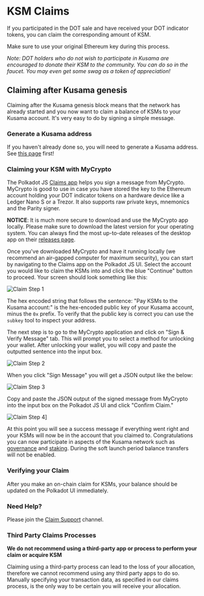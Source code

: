 # KSM Claims

If you participated in the DOT sale and have received your DOT indicator tokens, you can claim the corresponding amount of KSM. 

Make sure to use your original Ethereum key during this process.

*Note: DOT holders who do not wish to participate in Kusama are encouraged to donate their KSM to the community. You can do so in the faucet. You may even get some swag as a token of appreciation!*

## Claiming after Kusama genesis

Claiming after the Kusama genesis block means that the network has already started and you now want to claim a balance of KSMs to your Kusama account. It's very easy to do by signing a simple message.

### Generate a Kusama address

If you haven't already done so, you will need to generate a Kusama address. See [this page](./claims.md) first!

### Claiming your KSM with MyCrypto

The Polkadot JS [Claims app](https://polkadot.js.org/apps/#/claims) helps you sign a message from MyCrypto. MyCrypto is good to use in case you have stored the key to the Ethereum account holding your DOT indicator tokens on a hardware device like a Ledger Nano S or a Trezor. It also supports raw private keys, mnemonics and the Parity signer. 

**NOTICE**: It is much more secure to download and use the MyCrypto app locally. Please make sure to download the latest version for your operating system. You can always find the most up-to-date releases of the desktop app on their [releases page](https://github.com/MyCryptoHQ/MyCrypto/releases).

Once you've downloaded MyCrypto and have it running locally (we recommend an air-gapped computer for maximum security), you can start by navigating to the Claims app on the Polkadot JS UI. Select the account you would like to claim the KSMs into and click the blue "Continue" button to proceed. Your screen should look something like this:

![Claim Step 1](../../../img/claim/claim_1.png)

The hex encoded string that follows the sentence: "Pay KSMs to the Kusama account:" is the hex-encoded public key of your Kusama account, minus the `0x` prefix. To verify that the public key is correct you can use the `subkey` tool to inspect your address.

The next step is to go to the MyCrypto application and click on "Sign & Verify Message" tab. This will prompt you to select a method for unlocking your wallet. After unlocking your wallet, you will copy and paste the outputted sentence into the input box. 

![Claim Step 2](../../../img/claim/claim_2.png)

When you click "Sign Message" you will get a JSON output like the below:

![Claim Step 3](../../../img/claim/claim_3.png)

Copy and paste the JSON output of the signed message from MyCrypto into the input box on the Polkadot JS UI and click "Confirm Claim."

![Claim Step 4](../../../img/claim/claim_4.png)]

At this point you will see a success message if everything went right and your KSMs will now be in the account that you claimed to. Congratulations you can now participate in aspects of the Kusama network such as [governance](../try/governance) and [staking](../try/staking). During the soft launch period balance transfers will not be enabled.

### Verifying your Claim

After you make an on-chain claim for KSMs, your balance should be updated on the Polkadot UI immediately.

### Need Help?

Please join the [Claim Support](https://riot.im/app/#/room/#KSMAClaims:polkadot.builders) channel.

### Third Party Claims Processes

**We do not recommend using a third-party app or process to perform your claim or acquire KSM**

Claiming using a third-party process can lead to the loss of your allocation, therefore we cannot recommend using any third party apps to do so. Manually specifying your transaction data, as specified in our claims process, is the only way to be certain you will receive your allocation. 
